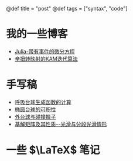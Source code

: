 @def title = "post"
@def tags = ["syntax", "code"]

# 我的一些博客

- [Julia-带有事件的微分方程](/post/2023-06-12-Julia-带有事件的微分方程)
- [辛扭转映射的KAM迭代算法](/post/2023-06-18-辛扭转映射的KAM迭代算法)

# 手写稿

- [呼吸台球生成函数的计算](/files/呼吸台球生成函数的计算.pdf)
- [椭圆台球的可积性](/files/椭圆台球的可积性.pdf)
- [外台球与碰撞振子](/files/外台球与碰撞振子.pdf)
- [基解矩阵及其性质--光滑与分段光滑情形](/files/基解矩阵及其性质--光滑与分段光滑情形.pdf)

# 一些 $\LaTeX$ 笔记

